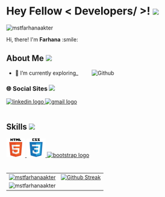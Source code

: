 
<h1> Hey Fellow < Developers/ >! <img src = "https://raw.githubusercontent.com/MartinHeinz/MartinHeinz/master/wave.gif" width = 30px> </h1>
<p align='center'>
</p>

<p align="left"> <img src="https://komarev.com/ghpvc/?username=mstfarhanaakter&label=Profile%20Views&color=0e75b6&style=for-the-badge" alt="mstfarhanaakter" /> </p>
<!--[![Github](https://img.shields.io/github/followers/mstfarhanaakter?label=Follow&style=social)](https://github.com/mstfarhanaakter)-->

<div size='20px'> Hi, there! I'm <b>Farhana</b> :smile:
</div>

<h2> About Me <img src = "https://media0.giphy.com/media/KDDpcKigbfFpnejZs6/giphy.gif?cid=ecf05e47oy6f4zjs8g1qoiystc56cu7r9tb8a1fe76e05oty&rid=giphy.gif" width = 100px></h2>

<img width="55%" align="right" alt="Github" src="https://raw.githubusercontent.com/onimur/.github/master/.resources/git-header.svg" /> 

- 🌱 I’m currently exploring_ 


<h3 align="left">🌐 Social Sites <img src='https://raw.githubusercontent.com/ShahriarShafin/ShahriarShafin/main/Assets/handshake.gif' width="100px"></h3>

<div align="left">
 <a href="https://www.linkedin.com/in/mstfarhanaakter/"> <img src="https://img.shields.io/static/v1?message=LinkedIn&logo=linkedin&label=&color=0077B5&logoColor=white&labelColor=&style=for-the-badge" height="30" alt="linkedin logo"  /> </a>
  <a href="mailto:farhanashetu.idb@gmial.com"> <img src="https://img.shields.io/static/v1?message=Gmail&logo=gmail&label=&color=D14836&logoColor=white&labelColor=&style=for-the-badge" height="30" alt="gmail logo"  />
  </a>
</div>


<br>




<p align="left">
</p>

<h2> Skills <img src = "https://media2.giphy.com/media/QssGEmpkyEOhBCb7e1/giphy.gif?cid=ecf05e47a0n3gi1bfqntqmob8g9aid1oyj2wr3ds3mg700bl&rid=giphy.gif" width = 32px> </h2>
<p align="left">

<a href="" target="" rel="noreferrer">
<img src="https://raw.githubusercontent.com/devicons/devicon/master/icons/html5/html5-original-wordmark.svg" alt="html5" width="50" height="50"/> </a> 

<a href="" target="" rel="noreferrer"> 
<img src="https://raw.githubusercontent.com/devicons/devicon/master/icons/css3/css3-original-wordmark.svg" alt="css3" width="50" height="50"/> </a>

 <a href="" target="" rel="noreferrer">
   <img src="https://cdn.jsdelivr.net/gh/devicons/devicon/icons/bootstrap/bootstrap-original-wordmark.svg" height="48" alt="bootstrap logo"  />
<!-- <img src="https://raw.githubusercontent.com/devicons/devicon/master/icons/bootstrap/bootstrap-plain-wordmark.svg" alt="bootstrap" width="50" height="50"/> </a>-->
 </p>

 <h1></h1>

<!--last part-->




<!--</div>-->

<table>
<tr>
  <td>
     <img src="https://github-readme-stats.vercel.app/api?username=mstfarhanaakter&show_icons=true&theme=tokyonight&hide_border=true&include_all_commits=false&count_private=false" alt="mstfarhanaakter" />

  </td>
  <td>
      <img src="https://github-readme-streak-stats.herokuapp.com/?user=mstfarhanaakter&theme=tokyonight&hide_border=true" alt="Github Streak" title="Github Streak"/> 
   
  </td>
</tr>
<tr>
  <td>
    <img align="left" src="https://github-readme-stats.vercel.app/api/top-langs?username=mstfarhanaakter&show_icons=true&theme=tokyonight&layout=compact" alt="mstfarhanaakter" />
  </td>
</tr>
</table>
</section>
<!-- next-->

